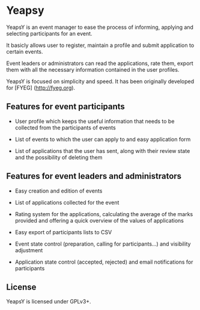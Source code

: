 Yeapsy
======

YeapsY is an event manager to ease the process of informing, applying and selecting participants for an event.

It basicly allows user to register, maintain a profile and submit application to certain events.

Event leaders or administrators can read the applications, rate them, export them with all the necessary information contained in the user profiles.

YeapsY is focused on simplicity and speed. It has been originally developed for [FYEG] (http://fyeg.org).

Features for event participants
-------------------------------

 * User profile which keeps the useful information that needs to be collected from the participants of events

 * List of events to which the user can apply to and easy application form

 * List of applications that the user has sent, along with their review state and the possibility of deleting them

Features for event leaders and administrators
---------------------------------------------

 * Easy creation and edition of events

 * List of applications collected for the event

 * Rating system for the applications, calculating the average of the marks provided and offering a quick overview of the values of applications

 * Easy export of participants lists to CSV

 * Event state control (preparation, calling for participants...) and visibility adjustment

 * Application state control (accepted, rejected) and email notifications for participants

License
-------

YeapsY is licensed under GPLv3+.
